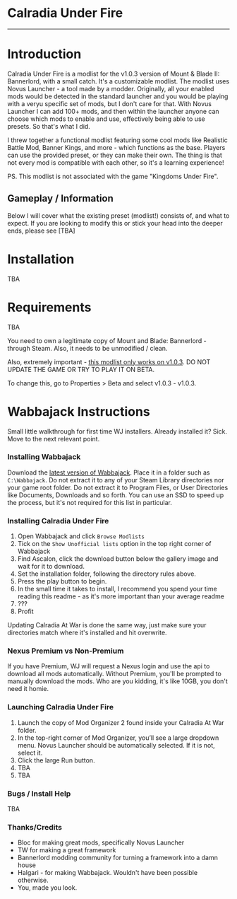 # Calradia Under Fire

---

# Introduction

Calradia Under Fire is a modlist for the v1.0.3 version of Mount & Blade II: Bannerlord, with a small catch. It's a customizable modlist. The modlist uses Novus Launcher - a tool made by a modder. Originally, all your enabled mods would be detected in the standard launcher and you would be playing with a veryu specific set of mods, but I don't care for that. With Novus Launcher I can add 100+ mods, and then within the launcher anyone can choose which mods to enable and use, effectively being able to use presets. So that's what I did. 

I threw together a functional modlist featuring some cool mods like Realistic Battle Mod, Banner Kings, and more - which functions as the base. Players can use the provided preset, or they can make their own. The thing is that not every mod is compatible with each other, so it's a learning experience!

PS. This modlist is not associated with the game "Kingdoms Under Fire".


## Gameplay / Information


Below I will cover what the existing preset (modlist!) consists of, and what to expect. If you are looking to modify this or stick your head into the deeper ends, please see [TBA]


# Installation 


TBA


# Requirements 

TBA

You need to own a legitimate copy of Mount and Blade: Bannerlord - through Steam. Also, it needs to be unmodified / clean.

Also, extremely important - [this modlist only works on v1.0.3](https://i.imgur.com/9D3q6s4.png). DO NOT UPDATE THE GAME OR TRY TO PLAY IT ON BETA. 

To change this, go to Properties > Beta and select v1.0.3 - v1.0.3.


# Wabbajack Instructions

Small little walkthrough for first time WJ installers. Already installed it? Sick. Move to the next relevant point.


### Installing Wabbajack

Download the [latest version of Wabbajack](https://github.com/wabbajack-tools/wabbajack/releases). Place it in a folder such as `C:\Wabbajack`. Do not extract it to any of your Steam Library directories nor your game root folder. Do not extract it to Program Files, or User Directories like Documents, Downloads and so forth. You can use an SSD to speed up the process, but it's not required for this list in particular.


### Installing Calradia Under Fire

1. Open Wabbajack and click `Browse Modlists`
2. Tick on the `Show Unofficial lists` option in the top right corner of Wabbajack
3. Find Ascalon, click the download button below the gallery image and wait for it to download.
4. Set the installation folder, following the directory rules above.
5. Press the play button to begin.
6. In the small time it takes to install, I recommend you spend your time reading this readme - as it's more important than your average readme
7. ???
8. Profit

Updating Calradia At War is done the same way, just make sure your directories match where it's installed and hit overwrite.


### Nexus Premium vs Non-Premium

If you have Premium, WJ will request a Nexus login and use the api to download all mods automatically. Without Premium, you'll be prompted to manually download the mods. Who are you kidding, it's like 10GB, you don't need it homie.


### Launching Calradia Under Fire

1. Launch the copy of Mod Organizer 2 found inside your Calradia At War folder.
2. In the top-right corner of Mod Organizer, you’ll see a large dropdown menu. Novus Launcher should be automatically selected. If it is not, select it.
3. Click the large Run button.
4. TBA
5. TBA


### Bugs / Install Help

TBA

### Thanks/Credits

- Bloc for making great mods, specifically Novus Launcher
- TW for making a great framework
- Bannerlord modding community for turning a framework into a damn house
- Halgari - for making Wabbajack. Wouldn't have been possible otherwise.
- You, made you look.
